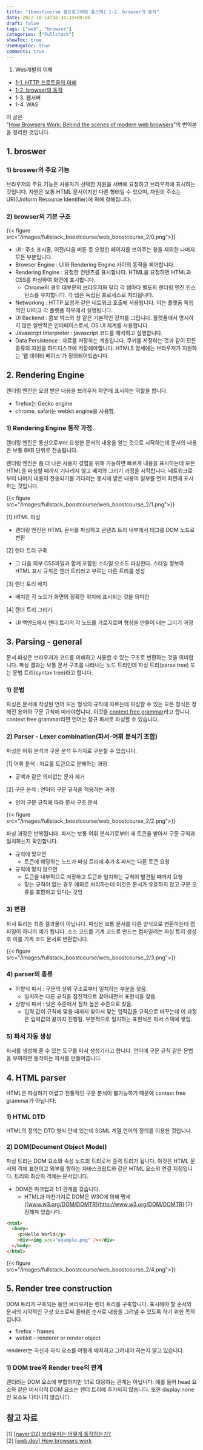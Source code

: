 ```yaml
---
title: "[boostcourse 웹프로그래밍 풀스택] 1-2. browser의 동작"
date: 2022-10-14T16:34:33+09:00
draft: false
tags: ["web", "browser"]
categories: ["Fullstack"]
showToc: true
UseHugoToc: true
comments: true
---
```


1. Web개발의 이해

- [1-1. HTTP 프로토콜의 이해](https://slow-wave.github.io/post/fullstack_boostcourse/web_boostcourse_1/)
- [1-2. browser의 동작](https://slow-wave.github.io/post/fullstack_boostcourse/web_boostcourse_2/)
- 1-3. 웹서버
- 1-4. WAS

이 글은 "[How Browsers Work: Behind the scenes of modern web browsers](http://www.html5rocks.com/en/tutorials/internals/howbrowserswork/)"의 번역본을 정리한 것입니다.

## 1. broswer

### 1) broswer의 주요 기능

브라우저의 주요 기능은 사용자가 선택한 자원을 서버에 요청하고 브라우저에 표시하는 것입니다. 자원은 보통 HTML 문서이지만 다른 형태일 수 있으며, 자원의 주소는 URI(Uniform Resource Identifier)에 의해 정해집니다.

### 2) browser의 기본 구조

{{< figure src="/images/fullstack_boostcourse/web_boostcourse_2/0.png">}}

- UI : 주소 표시줄, 이전/다음 버튼 등 요청한 페이지를 보여주는 창을 제외한 나머지 모든 부분입니다.
- Browser Engine : UI와 Rendering Engine 사이의 동작을 제어합니다.
- Rendering Engine : 요청한 컨텐츠를 표시합니다. HTML을 요청하면 HTML과 CSS를 파싱하여 화면에 표시합니다.
  - Chrome의 경우 대부분의 브라우저와 달리 각 탭마다 별도의 렌더링 엔진 인스턴스를 유지합니다. 각 탭은 독립된 프로세스로 처리됩니다.
- Networking : HTTP 요청과 같은 네트워크 호출에 사용됩니다. 이는 플랫폼 독립적인 UI이고 각 플랫폼 하부에서 실행됩니다.
- UI Backend : 콤보 박스와 창 같은 기본적인 장치를 그립니다. 플랫폼에서 명시하지 않은 일반적은 인터페이스로서, OS UI 체계를 사용합니다.
- Javascript Interpreter : javascript 코드를 해석하고 실행합니다.
- Data Persistence : 자료를 저장하는 계층입니다. 쿠키를 저장하는 것과 같이 모든 종류의 자원을 하드디스크에 저장해야합니다. HTML5 명세에는 브라우저가 지원하는 ‘웹 데이터 베이스'가 정의되어있습니다.

## 2. Rendering Engine

렌더링 엔진은 요청 받은 내용을 브라우저 화면에 표시하는 역할을 합니다.

- firefox는 Gecko engine
- chrome, safari는 webkit engine을 사용함.

### 1) Rendering Engine 동작 과정

렌더링 엔진은 통신으로부터 요청한 문서의 내용을 얻는 것으로 시작하는데 문서의 내용은 보통 8KB 단위로 전송됩니다.

렌더링 엔진은 좀 더 나은 사용자 경험을 위해 가능하면 빠르게 내용을 표시하는데 모든 HTML을 파싱할 때까지 기다리지 않고 배치와 그리기 과정을 시작합니다. 네트워크로부터 나머지 내용이 전송되기를 기다리는 동시에 받은 내용의 일부를 먼저 화면에 표시하는 것입니다.

{{< figure src="/images/fullstack_boostcourse/web_boostcourse_2/1.png">}}

[1] HTML 파싱

- 렌더링 엔진은 HTML 문서를 파싱하고 콘텐츠 트리 내부에서 태그를 DOM 노드로 변환

[2] 렌더 트리 구축

- 그 다음 외부 CSS파일과 함께 포함된 스타일 요소도 파싱한다. 스타일 정보와 HTML 표시 규칙은 렌더 트리라고 부르는 다른 트리를 생성

[3] 렌더 트리 배치

- 배치란 각 노드가 화면의 정확한 위치에 표시되는 것을 의미한

[4] 렌더 트리 그리기

- UI 백엔드에서 렌더 트리의 각 노드를 가로지르며 형상을 만들어 내는 그리기 과정

## 3. **Parsing - general**

문서 파싱은 브라우저가 코드를 이해하고 사용할 수 있는 구조로 변환하는 것을 의미합니다. 파싱 결과는 보통 문서 구조를 나타내는 노드 트리인데 파싱 트리(parse tree) 또는 문법 트리(syntax tree)라고 합니다.

### 1) 문법

파싱은 문서에 작성된 언어 또는 형식의 규칙에 따르는데 파싱할 수 있는 모든 형식은 정해진 용어와 구문 규칙에 따라야합니다. 이것을 [context free grammar](https://web.dev/howbrowserswork/#context_free_grammar)라고 합니다. context free grammar라면 언어는 정규 파서로 파싱할 수 있습니다.

### 2) **Parser - Lexer combination(파서-어휘 분석기 조합)**

파싱은 어휘 분석과 구문 분석 두가지로 구분할 수 있습니다.

[1] 어휘 분석 : 자료를 토큰으로 분해하는 과정

- 공백과 같은 의미없는 문자 제거

[2] 구문 분석 : 언어의 구문 규칙을 적용하는 과정

- 언어 구문 규칙에 따라 문서 구조 분석

{{< figure src="/images/fullstack_boostcourse/web_boostcourse_2/2.png">}}

파싱 과정은 반복됩니다.
파서는 보통 어휘 분석기로부터 새 토큰을 받아서 구문 규칙과 일치하는지 확인합니다.

- 규칙에 맞으면
  - 토큰에 해당하는 노드가 파싱 트리에 추가 & 파서는 다른 토큰 요청
- 규칙에 맞지 않으면
  - 토큰을 내부적으로 저장하고 토큰과 일치하는 규칙이 발견될 때까지 요청
  - 맞는 규칙이 없는 경우 예외로 처리하는데 이것은 문서가 유효하지 않고 구문 오류를 포함하고 있다는 것임

### 3) 변환

파서 트리는 최종 결과물이 아닙니다. 파싱은 보통 문서를 다른 양식으로 변환하는데 컴파일이 하나의 예가 됩니다. 소스 코드를 기계 코드로 만드는 컴파일러는 파싱 트리 생성 후 이를 기계 코드 문서로 변환합니다.

{{< figure src="/images/fullstack_boostcourse/web_boostcourse_2/3.png">}}

### 4) parser의 종류

- 하향식 파서 : 구문의 상위 구조로부터 일치하는 부분을 찾음.
  - 일치하는 다른 규칙을 점진적으로 찾아내면서 표현식을 찾음.
- 상향식 파서 : 낮은 수준에서 점차 높은 수준으로 찾음.
  - 입력 값이 규칙에 맞을 때까지 찾아서 맞는 입력값을 규칙으로 바꾸는데 이 과정은 입력값의 끝까지 진행됨. 부분적으로 일치하는 표현식은 파서 스택에 쌓임.

### 5) 파서 자동 생성

파서를 생성해 줄 수 있는 도구를 파서 생성기라고 합니다. 언어에 구문 규칙 같은 문법을 부여하면 동작하는 파서를 만들어줍니다.

## 4. HTML parser

HTML은 파싱하기 어렵고 전통적인 구문 분석이 불가능하기 때문에 context free grammar가 아닙니다.

### 1) HTML DTD

HTML의 정의는 DTD 형식 안에 있는데 SGML 계열 언어의 정의를 이용한 것입니다.

### 2) DOM(Document Object Model)

파싱 트리는 DOM 요소와 속성 노드의 트리로서 출력 트리가 됩니다. 이것은 HTML 문서의 객체 표현이고 외부를 향하는 자바스크립트와 같은 HTML 요소의 연결 지점입니다. 트리의 최상위 객체는 문서입니다.

- DOM은 마크업과 1:1 관계를 갖습니다.
  - HTML과 마찬가지로 DOM은 W3C에 의해 명세([www.w3.org/DOM/DOMTR](http://www.w3.org/DOM/DOMTR)
    )가 정해져 있습니다.

```html
<html>
  <body>
    <p>Hello World</p>
    <div><img src="example.png" /></div>
  </body>
</html>
```

{{< figure src="/images/fullstack_boostcourse/web_boostcourse_2/4.png">}}

## 5. **Render tree construction**

DOM 트리가 구축되는 동안 브라우저는 렌더 트리를 구축합니다. 표시해야 할 순서와 문서의 시각적인 구성 요소로써 올바른 순서로 내용을 그려낼 수 있도록 하기 위한 목적입니다.

- firefox - frames
- webkit - renderer or render object

renderer는 자신과 자식 요소를 어떻게 배치하고 그려내야 하는지 알고 있습니다.

### 1) DOM tree와 Render tree의 관계

렌더러는 DOM 요소에 부합하지만 1:1로 대응하는 관계는 아닙니다. 예를 들어 head 요소와 같은 비시각적 DOM 요소는 렌더 트리에 추가되지 않습니다. 또한 display:none인 요소도 나타나지 않습니다.

## 참고 자료

[1] [[naver D2] 브라우저는 어떻게 동작하는가?](https://d2.naver.com/helloworld/59361)  
[2] [[web.dev] How browsers work](https://web.dev/howbrowserswork/)
